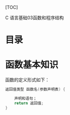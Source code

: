 [TOC]

C 语言基础03函数和程序结构

# 目录

# 函数基本知识

函数的定义形式如下：

```c
返回值类型 函数名(参数声明表) {

    声明和语句；
    return 返回值;
}
```



